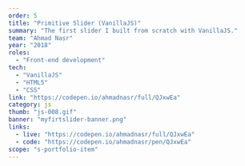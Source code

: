 ```yaml
---
order: 5
title: "Primitive Slider (VanillaJS)"
summary: "The first slider I built from scratch with VanillaJS."
team: "Ahmad Nasr"
year: "2018"
roles:
  - "Front-end development"
tech:
  - "VanillaJS"
  - "HTML5"
  - "CSS"
link: "https://codepen.io/ahmadnasr/full/QJxwEa"
category: js
thumb: "js-008.gif"
banner: "myfirtslider-banner.png"
links:
  - live: "https://codepen.io/ahmadnasr/full/QJxwEa"
  - code: "https://codepen.io/ahmadnasr/pen/QJxwEa"
scope: "s-portfolio-item"
---
```


